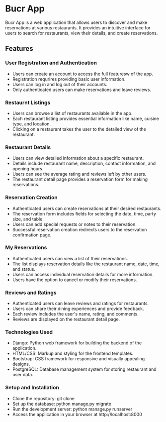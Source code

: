 # Bucr App
Bucr App is a web application that allows users to discover and make reservations at various restaurants. It provides an intuitive interface for users to search for restaurants, view their details, and create reservations.

## Features
### User Registration and Authentication
* Users can create an account to access the full featuresw of the app.
* Registration requrires providing basic user information.
* Users can log in and log out of their accounts.
* Only authenticated users can make reservations and leave reviews.

### Restaurnt Listings
* Users can browse a list of restaurants available in the app.
* Each restaurant listing provides essential information like name, cuisine type, and location.
* Clicking on a restaurant takes the user to the detailed view of the restaurant.

### Restaurant Details
* Users can view detailed information about a specific restaurant.
* Details include restaurant name, description, contact information, and opening hours.
*  Users can see the average rating and reviews left by other users.
* The restaurant detail page provides a reservation form for making reservations.

### Reservation Creation
* Authenticated users can create reservations at their desired restaurants.
* The reservation form includes fields for selecting the date, time, party size, and table.
* Users can add special requests or notes to their reservation.
* Successful reservation creation redirects users to the reservation confirmation page.

### My Reservations
* Authenticated users can view a list of their reservations.
* The list displays reservation details like the restaurant name, date, time, and status.
* Users can access individual reservation details for more information.
* Users have the option to cancel or modify their reservations.

### Reviews and Ratings
* Authenticated users can leave reviews and ratings for restaurants.
* Users can share their dining experiences and provide feedback.
* Each review includes the user's name, rating, and comments.
* Reviews are displayed on the restaurant detail page.

### Technologies Used
* Django: Python web framework for building the backend of the application.
* HTML/CSS: Markup and styling for the frontend templates.
* Bootstrap: CSS framework for responsive and visually appealing designs.
* PostgreSQL: Database management system for storing restaurant and user data.

### Setup and Installation
* Clone the repository: git clone <repository-url>
* Set up the database: python manage.py migrate
* Run the development server: python manage.py runserver
* Access the application in your browser at http://localhost:8000

